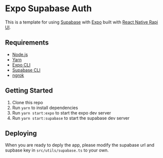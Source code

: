 # Expo Supabase Auth

This is a template for using [Supabase](https://supabase.io) with [Expo](https://expo.io) built with [React Native Rapi UI](https://rapi-ui.kikiding.space/).

## Requirements

- [Node.js](https://nodejs.org/en/)
- [Yarn](https://yarnpkg.com/)
- [Expo CLI](https://docs.expo.io/workflow/expo-cli/)
- [Supabase CLI](https://supabase.io/docs/guides/cli)
- [ngrok](https://ngrok.com/)

## Getting Started

1. Clone this repo
2. Run `yarn` to install dependencies
3. Run `yarn start:expo` to start the expo dev server
4. Run `yarn start:supabase` to start the supabase dev server

## Deploying

When you are ready to deply the app, please modify the supabase url and supbase key in `src/utils/supabase.ts` to your own.